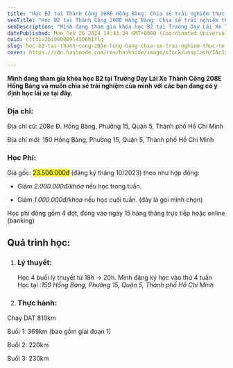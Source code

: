 ```yaml
---
title: "Học B2 tại Thành Công 208E Hồng Bàng: Chia sẻ trải nghiệm thực tế"
seoTitle: "Học B2 tại Thành Công 208E Hồng Bàng: Chia sẻ trải nghiệm thực tế"
seoDescription: "Mình đang tham gia khóa học B2 tại Trường Dạy Lái Xe Thành Công 208E Hồng Bàng và muốn chia sẻ trải nghiệm của mình với các bạn đang có ý định học lái xe tạ"
datePublished: Mon Feb 26 2024 14:43:34 GMT+0000 (Coordinated Universal Time)
cuid: clt31u2bi000009l4106h1flq
slug: hoc-b2-tai-thanh-cong-208e-hong-bang-chia-se-trai-nghiem-thuc-te
cover: https://cdn.hashnode.com/res/hashnode/image/stock/unsplash/IAc1x02D9K0/upload/d9ac9dd00f4c44eb83ecd5dbf008bb05.jpeg

---
```


**Mình đang tham gia khóa học B2 tại Trường Dạy Lái Xe Thành Công 208E Hồng Bàng và muốn chia sẻ trải nghiệm của mình với các bạn đang có ý định học lái xe tại đây.**

### Địa chỉ:

Địa chỉ cũ: 208e Đ. Hồng Bàng, Phường 15, Quận 5, Thành phố Hồ Chí Minh

Địa chỉ mới: 150 Hồng Bàng, Phường 15, Quận 5, Thành phố Hồ Chí Minh

### Học Phí:

Giá gốc: <mark>23.500.000đ</mark> (đăng ký tháng 10/2023) theo như hợp đồng:

* Giảm *2.000.000đ/khóa* nếu học trong tuần.
    
* Giảm *1.000.000đ/khóa* nếu học cuối tuần. (đây là gói mình chọn)
    

Học phí đóng gồm 4 đợt, đóng vào ngày 15 hàng tháng trực tiếp hoặc online (banking)

## Quá trình học:

1. ### Lý thuyết:
    
    Học 4 buổi lý thuyết từ 18h -&gt; 20h. Mình đăng ký học vào thứ 4 tuần  
    Học tại :*150 Hồng Bàng, Phường 15, Quận 5, Thành phố Hồ Chí Minh*
    
2. ### Thực hành:
    

Chạy DAT 810km

Buổi 1: 369km (bao gồm giai đoạn 1)

Buổi 2: 220km

Buổi 3: 230km